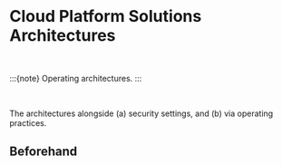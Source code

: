 <br>

Cloud Platform Solutions Architectures
======================================

<br>

:::{note}
Operating architectures.
:::

<br>

The architectures alongside (a) security settings, and (b) via operating practices.


Beforehand
----------




<br>
<br>
<br>
<br>

<br>
<br>
<br>
<br>
